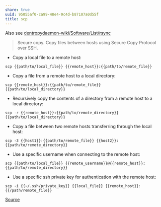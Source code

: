 ```yaml
---
share: true
uuid: 95055af0-ca99-48e4-9c4d-b87107a0d55f
title: scp
---
```

Also see [dentropydaemon-wiki/Software/List/rsync](/dentropydaemon-wiki/Software/List/rsync)

> Secure copy. Copy files between hosts using Secure Copy Protocol over SSH.

*   Copy a local file to a remote host:

`scp {{path/to/local_file}} {{remote_host}}:{{path/to/remote_file}}`

*   Copy a file from a remote host to a local directory:

`scp {{remote_host}}:{{path/to/remote_file}} {{path/to/local_directory}}`

*   Recursively copy the contents of a directory from a remote host to a local directory:

`scp -r {{remote_host}}:{{path/to/remote_directory}} {{path/to/local_directory}}`

*   Copy a file between two remote hosts transferring through the local host:

`scp -3 {{host1}}:{{path/to/remote_file}} {{host2}}:{{path/to/remote_directory}}`

*   Use a specific username when connecting to the remote host:

`scp {{path/to/local_file}} {{remote_username}}@{{remote_host}}:{{path/to/remote_directory}}`

*   Use a specific ssh private key for authentication with the remote host:

`scp -i {{~/.ssh/private_key}} {{local_file}} {{remote_host}}:{{/path/remote_file}}`

[Source](https://github.com/tldr-pages/tldr/blob/master/pages/common/scp.md)